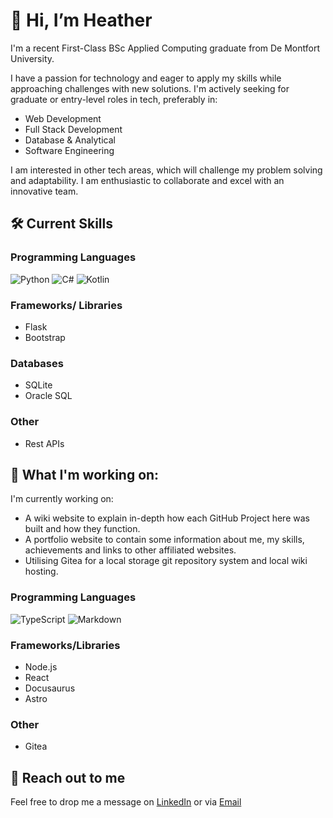 # 👋 Hi, I’m Heather
I'm a recent First-Class BSc Applied Computing graduate from De Montfort University.

I have a passion for technology and eager to apply my skills while approaching challenges with new solutions. I'm actively seeking for graduate or entry-level roles in tech, preferably in:
- Web Development
- Full Stack Development
- Database & Analytical
- Software Engineering

I am interested in other tech areas, which will challenge my problem solving and adaptability. I am enthusiastic to collaborate and excel with an innovative team.

## 🛠️ Current Skills

### Programming Languages
![Python](https://img.shields.io/badge/python-3670A0?style=for-the-badge&logo=python&logoColor=ffdd54)
![C#](https://img.shields.io/badge/c%23-%23239120.svg?style=for-the-badge&logo=csharp&logoColor=white)
![Kotlin](https://img.shields.io/badge/kotlin-%237F52FF.svg?style=for-the-badge&logo=kotlin&logoColor=white)


### Frameworks/ Libraries
- Flask
- Bootstrap

### Databases
- SQLite
- Oracle SQL

### Other
- Rest APIs

## 🌱 What I'm working on:
I'm currently working on:
- A wiki website to explain in-depth how each GitHub Project here was built and how they function.
- A portfolio website to contain some information about me, my skills, achievements and links to other affiliated websites.
- Utilising Gitea for a local storage git repository system and local wiki hosting.

### Programming Languages
![TypeScript](https://img.shields.io/badge/typescript-%23007ACC.svg?style=for-the-badge&logo=typescript&logoColor=white)
![Markdown](https://img.shields.io/badge/markdown-%23000000.svg?style=for-the-badge&logo=markdown&logoColor=white)

### Frameworks/Libraries
- Node.js
- React
- Docusaurus
- Astro

### Other
- Gitea

## :speech_balloon: Reach out to me 
Feel free to drop me a message on
[LinkedIn](https://www.linkedin.com/in/heathersmith122/)
or via
[Email](heather@heavenly-monkey.com)

<!---
Void-Stag/Void-Stag is a ✨ special ✨ repository because its `README.md` (this file) appears on your GitHub profile.
You can click the Preview link to take a look at your changes.
--->
